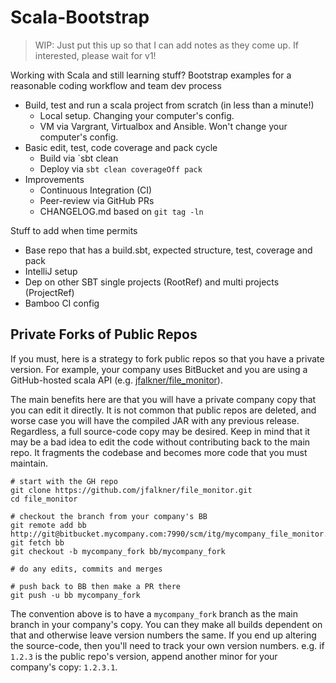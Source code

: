 # Scala-Bootstrap

> WIP: Just put this up so that I can add notes as they come up. If interested, please wait for v1!

Working with Scala and still learning stuff? Bootstrap examples for a reasonable coding workflow and team dev process

- Build, test and run a scala project from scratch (in less than a minute!)
  - Local setup. Changing your computer's config.
  - VM via Vargrant, Virtualbox and Ansible. Won't change your computer's config.
- Basic edit, test, code coverage and pack cycle
  - Build via `sbt clean 
  - Deploy via `sbt clean coverageOff pack`
- Improvements
  - Continuous Integration (CI)
  - Peer-review via GitHub PRs
  - CHANGELOG.md based on `git tag -ln`

Stuff to add when time permits
- Base repo that has a build.sbt, expected structure, test, coverage and pack
- IntelliJ setup
- Dep on other SBT single projects (RootRef) and multi projects (ProjectRef)
- Bamboo CI config




## Private Forks of Public Repos

If you must, here is a strategy to fork public repos so that you have a private version. For example, your company uses BitBucket and you are using a GitHub-hosted scala API (e.g. [jfalkner/file_monitor](https://github.com/jfalkner/file_monitor)).

The main benefits here are that you will have a private company copy that you can edit it directly. It is not common that public repos are deleted, and worse case you will have the compiled JAR with any previous release. Regardless, a full source-code copy may be desired. Keep in mind that it may be a bad idea to edit the code without contributing back to the main repo. It fragments the codebase and becomes more code that you must maintain.

```
# start with the GH repo
git clone https://github.com/jfalkner/file_monitor.git
cd file_monitor

# checkout the branch from your company's BB
git remote add bb http://git@bitbucket.mycompany.com:7990/scm/itg/mycompany_file_monitor.git
git fetch bb
git checkout -b mycompany_fork bb/mycompany_fork

# do any edits, commits and merges

# push back to BB then make a PR there
git push -u bb mycompany_fork
```

The convention above is to have a `mycompany_fork` branch as the main branch in your company's copy. You can they make all builds dependent on that and otherwise leave version numbers the same. If you end up altering the source-code, then you'll need to track your own version numbers. e.g. if `1.2.3` is the public repo's version, append another minor for your company's copy: `1.2.3.1`.
